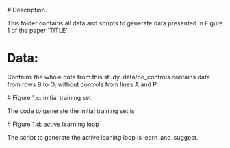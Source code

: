 # Description.

This folder contains all data and scripts to generate data presented in Figure 1 of the paper 'TITLE'.

# Data:

Contains the whole data from this study.
data/no_controls contains data from rows B to O, without controls from lines A and P.

# Figure 1.c: initial training set

The code to generate the initial training set is 


# Figure 1.d: active learning loop

The script to generate the active leaning loop is learn_and_suggest.


